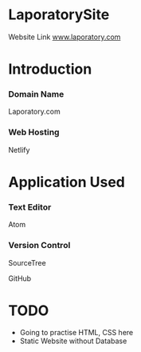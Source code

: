 # LaporatorySite
Website Link www.laporatory.com

# Introduction

### Domain Name
Laporatory.com

### Web Hosting
Netlify

# Application Used

### Text Editor
Atom

### Version Control
SourceTree 

GitHub

# TODO
* Going to practise HTML, CSS here
* Static Website without Database


